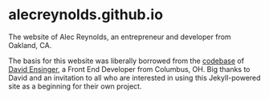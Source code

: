 alecreynolds.github.io
========================

The website of Alec Reynolds, an entrepreneur and developer from Oakland, CA.

The basis for this website was liberally borrowed from the [codebase](https://github.com/davidensinger/davidensinger.github.io) of [David Ensinger](http://davidensinger.github.io/), a Front End Developer from Columbus, OH. Big thanks to David and an invitation to all who are interested in using this Jekyll-powered site as a beginning for their own project.